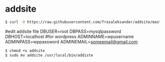 # addsite

```sh
$ curl -O https://raw.githubusercontent.com/frasaleksander/addsite/master/addsite 
```

#edit addsite file
    DBUSER=root
    DBPASS=mysqlpassword 
    DBHOST=localhost
    #for wordpress
    ADMINNAME=wpusername
    ADMINPASS=wppassword
    ADMINEMAIL=someemail@gmail.com

    
```sh
$ chmod +x addsite
$ sudo mv addsite /usr/local/bin/addiste
```
